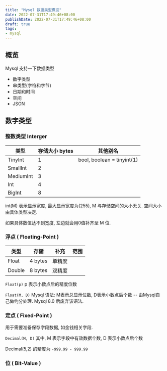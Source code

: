 ```yaml
---
title: "Mysql 数据类型概览"
date: 2022-07-31T17:49:46+08:00
publishDate: 2022-07-31T17:49:46+08:00
draft: true
tags:
- mysql
---
```


## 概览

Mysql 支持一下数据类型

- 数字类型
- 串类型(字符和字节)
- 日期和时间
- 空间
- JSON

## 数字类型

### 整数类型 Interger

| 类型      | 存储大小 bytes | 其他别名                   |
| ---       | ---            | ---                        |
| TinyInt   | 1              | bool, boolean = tinyint(1) |
| SmallInt  | 2              |                            |
| MediumInt | 3              |                            |
| Int       | 4              |                            |
| BigInt    | 8              |                            |


int(M) 表示显示宽度, 最大显示宽度为(255), M 与存储空间的大小无关. 空间大小由具体类型决定.

如果具体数值达不到宽度, 左边就会用0值补齐至 M 位.

### 浮点 ( Floating-Point )

| 类型   | 存储    | 补充   | 范围 |
| ---    | ---     | ---    | ---  |
| Float  | 4 bytes | 单精度 |      |
| Double | 8 bytes | 双精度 |      |

`Float(p)` p 表示小数点后的精度位数

`Float(M, D)` Mysql 语法: M表示总显示位数, D表示小数点后个数 -- 由Mysql自己做约分处理. Mysql 8.0 后废弃该语法.

### 定点 ( Fixed-Point )

用于需要准备保存字段数据, 如金钱相关字段.

`Decimal(M, D)` 其中, M 表示字段中有效数据个数, D 表示小数点后个数

Decimal(5,2) 的精度为 `-999.99 - 999.99`

### 位 ( Bit-Value )


